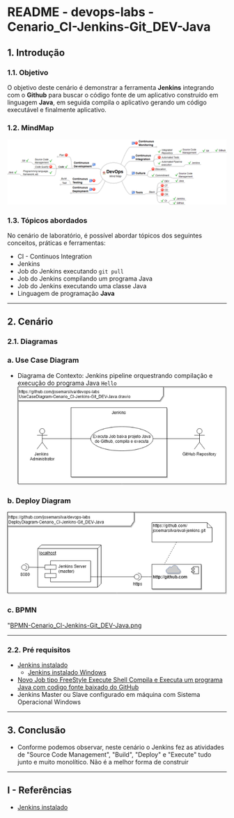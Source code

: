 # README - devops-labs - Cenario_CI-Jenkins-Git_DEV-Java

## 1. Introdução

### 1.1. Objetivo
O objetivo deste cenário é demonstrar a ferramenta **Jenkins** integrando com o **Github** para buscar o código fonte de um aplicativo construído em linguagem **Java**, em seguida compila o aplicativo gerando um código executável e finalmente aplicativo.

### 1.2. MindMap
![MindMap DevOps CI-Jenkins-Git_DEV-Java.png](doc/MindMap%20DevOps%20CI-Jenkins-Git_DEV-Java.png)


### 1.3. Tópicos abordados
No cenário de laboratório, é possível abordar tópicos dos seguintes conceitos, práticas e ferramentas:
* CI - Continuos Integration
* Jenkins
* Job do Jenkins executando `git pull`
* Job do Jenkins compilando um programa Java
* Job do Jenkins executando uma classe Java
* Linguagem de programação **Java**


---
## 2. Cenário

### 2.1. Diagramas 

### a. Use Case Diagram
* Diagrama de Contexto: Jenkins pipeline orquestrando compilação e execução do programa Java `Hello`
![UseCaseDiagram-Cenario_CI-Jenkins-Git_DEV-Java.png](doc/UseCaseDiagram-Cenario_CI-Jenkins-Git_DEV-Java.png)


### b. Deploy Diagram
![DeployDiagram-Cenario_CI-Jenkins-Git_DEV-Java.png](doc/DeployDiagram-Cenario_CI-Jenkins-Git_DEV-Java.png)

### c. BPMN
"[BPMN-Cenario_CI-Jenkins-Git_DEV-Java.png](BPMN-Cenario_CI-Jenkins-Git_DEV-Java.png)


---
### 2.2. Pré requisitos

* [Jenkins instalado](https://github.com/josemarsilva/eval-jenkins)
  * [Jenkins instalado Windows](https://github.com/josemarsilva/eval-jenkins/blob/master/doc/README-GuiaConfiguracao-InstallJenkins.md)
* [Novo Job tipo FreeStyle Execute Shell Compila e Executa um programa Java com codigo fonte baixado do GitHub](https://github.com/josemarsilva/eval-jenkins/blob/master/doc/README-GuiaDemonstracao-JobFreestyleExecShellGitJavacJavaRun.md)
* Jenkins Master ou Slave configurado em máquina com Sistema Operacional Windows


---
## 3. Conclusão

* Conforme podemos observar, neste cenário o Jenkins fez as atividades de "Source Code Management", "Build", "Deploy" e "Execute" tudo junto e muito monolítico. Não é a melhor forma de construir


---
## I - Referências

* [Jenkins instalado](https://github.com/josemarsilva/eval-jenkins)
